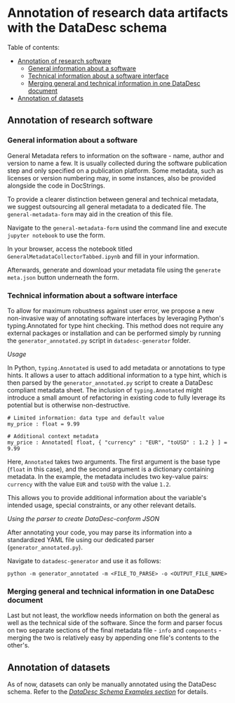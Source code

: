 # Annotation of research data artifacts with the DataDesc schema

Table of contents:

- [Annotation of research software](https://github.com/FZJ-IEK3-VSA/DataDesc/tree/main/tools/annotation#annotation-of-research-software)
    - [General information about a software](https://github.com/FZJ-IEK3-VSA/DataDesc/tree/main/tools/annotation#general-information-about-a-software)
    - [Technical information about a software interface](https://github.com/FZJ-IEK3-VSA/DataDesc/tree/main/tools/annotation#technical-information-about-a-software-interface)
    - [Merging general and technical information in one DataDesc document](https://github.com/FZJ-IEK3-VSA/DataDesc/tree/main/tools/annotation#merging-general-and-technical-information-in-one-datadesc-document)
- [Annotation of datasets](https://github.com/FZJ-IEK3-VSA/DataDesc/tree/main/tools/annotation#annotation-of-datasets)

## Annotation of research software

### General information about a software

General Metadata refers to information on the software - name, author and version to name a few.
It is usually collected during the software publication step and only specified on a publication platform. 
Some metadata, such as licenses or version numbering may, in some instances, also be provided alongside the code in DocStrings.

To provide a clearer distinction between general and technical metadata, we suggest outsourcing all general metadata to a dedicated file.
The `general-metadata-form` may aid in the creation of this file.

Navigate to the `general-metadata-form` usind the command line and execute `jupyter notebook` to use the form.

In your browser, access the notebook titled `GeneralMetadataCollectorTabbed.ipynb` and fill in your information.

Afterwards, generate and download your metadata file using the `generate meta.json` button underneath the form.

### Technical information about a software interface

To allow for maximum robustness against user error, we propose a new non-invasive way of annotating software interfaces by leveraging Python's typing.Annotated for type hint checking. This method does not require any external packages or installation and can be performed simply by running the `generator_annotated.py` script in `datadesc-generator` folder.

_Usage_

In Python, `typing.Annotated` is used to add metadata or annotations to type hints. It allows a user to attach additional information to a type hint, which is then parsed by the `generator_annotated.py` script to create a DataDesc compliant metadata sheet. The inclusion of `typing.Annotated` might introduce a small amount of refactoring in existing code to fully leverage its potential but is otherwise non-destructive.
```
# Limited information: data type and default value 
my_price : float = 9.99

# Additional context metadata
my_price : Annotated[ float, { "currency" : "EUR", "toUSD" : 1.2 } ] = 9.99
```

Here, `Annotated` takes two arguments. The first argument is the base type (`float` in this case), and the second argument is a dictionary containing metadata. In the example, the metadata includes two key-value pairs: `currency` with the value `EUR` and `toUSD` with the value `1.2`.

This allows you to provide additional information about the variable's intended usage, special constraints, or any other relevant details.

_Using the parser to create DataDesc-conform JSON_

After annotating your code, you may parse its information into a standardized YAML file using our dedicated parser (`generator_annotated.py`).

Navigate to `datadesc-generator` and use it as follows:
```
python -m generator_annotated -m <FILE_TO_PARSE> -o <OUTPUT_FILE_NAME>
```

### Merging general and technical information in one DataDesc document

Last but not least, the workflow needs information on both the general as well as the technical side of the software. Since the form and parser focus on two separate sections of the final metadata file - `info` and `components` - merging the two is relatively easy by appending one file's contents to the other's.

## Annotation of datasets

As of now, datasets can only be manually annotated using the DataDesc schema. Refer to the [*DataDesc Schema Examples section*](https://github.com/FZJ-IEK3-VSA/DataDesc/blob/main/schema/DataDesc_schema_v1.1.md#netcdf--xarray) for details.
